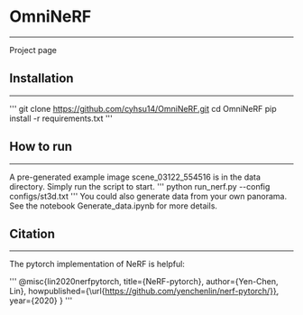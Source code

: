 # OmniNeRF
---
Project page

## Installation
---
'''
git clone https://github.com/cyhsu14/OmniNeRF.git
cd OmniNeRF
pip install -r requirements.txt
'''

## How to run
---
A pre-generated example image scene_03122_554516 is in the data directory. Simply run the script to start.
'''
python run_nerf.py --config configs/st3d.txt
'''
You could also generate data from your own panorama. See the notebook Generate_data.ipynb for more details.

## Citation
---
The pytorch implementation of NeRF is helpful:

'''
@misc{lin2020nerfpytorch,
  title={NeRF-pytorch},
  author={Yen-Chen, Lin},
  howpublished={\url{https://github.com/yenchenlin/nerf-pytorch/}},
  year={2020}
}
'''